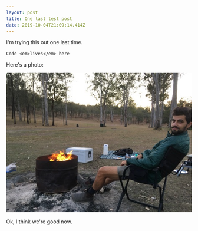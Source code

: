 ```yaml
---
layout: post
title: One last test post
date: 2019-10-04T21:09:14.414Z
---
```

I'm trying this out one last time.

```
Code <em>lives</em> here
```

Here's a photo:

![Me at the camp fire](/assets/uploads/campfire.jpg)

Ok, I think we're good now.
